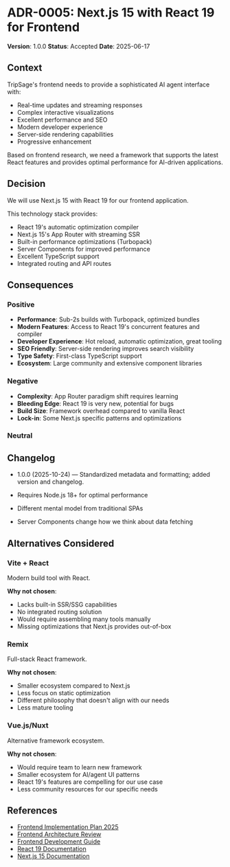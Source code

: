 # ADR-0005: Next.js 15 with React 19 for Frontend

**Version**: 1.0.0
**Status**: Accepted
**Date**: 2025-06-17

## Context

TripSage's frontend needs to provide a sophisticated AI agent interface with:

- Real-time updates and streaming responses
- Complex interactive visualizations
- Excellent performance and SEO
- Modern developer experience
- Server-side rendering capabilities
- Progressive enhancement

Based on frontend research, we need a framework that supports the latest React features and provides optimal performance for AI-driven applications.

## Decision

We will use Next.js 15 with React 19 for our frontend application.

This technology stack provides:

- React 19's automatic optimization compiler
- Next.js 15's App Router with streaming SSR
- Built-in performance optimizations (Turbopack)
- Server Components for improved performance
- Excellent TypeScript support
- Integrated routing and API routes

## Consequences

### Positive

- **Performance**: Sub-2s builds with Turbopack, optimized bundles
- **Modern Features**: Access to React 19's concurrent features and compiler
- **Developer Experience**: Hot reload, automatic optimization, great tooling
- **SEO Friendly**: Server-side rendering improves search visibility
- **Type Safety**: First-class TypeScript support
- **Ecosystem**: Large community and extensive component libraries

### Negative

- **Complexity**: App Router paradigm shift requires learning
- **Bleeding Edge**: React 19 is very new, potential for bugs
- **Build Size**: Framework overhead compared to vanilla React
- **Lock-in**: Some Next.js specific patterns and optimizations

### Neutral

## Changelog

- 1.0.0 (2025-10-24) — Standardized metadata and formatting; added version and changelog.

- Requires Node.js 18+ for optimal performance
- Different mental model from traditional SPAs
- Server Components change how we think about data fetching

## Alternatives Considered

### Vite + React

Modern build tool with React.

**Why not chosen**:

- Lacks built-in SSR/SSG capabilities
- No integrated routing solution
- Would require assembling many tools manually
- Missing optimizations that Next.js provides out-of-box

### Remix

Full-stack React framework.

**Why not chosen**:

- Smaller ecosystem compared to Next.js
- Less focus on static optimization
- Different philosophy that doesn't align with our needs
- Less mature tooling

### Vue.js/Nuxt

Alternative framework ecosystem.

**Why not chosen**:

- Would require team to learn new framework
- Smaller ecosystem for AI/agent UI patterns
- React 19's features are compelling for our use case
- Less community resources for our specific needs

## References

- [Frontend Implementation Plan 2025](../10_RESEARCH/frontend/comprehensive-implementation-plan-2025.md)
- [Frontend Architecture Review](../10_RESEARCH/frontend/frontend-architecture-review-2025.md)
- [Frontend Development Guide](../04_DEVELOPMENT_GUIDE/FRONTEND_DEVELOPMENT.md)
- [React 19 Documentation](https://react.dev/)
- [Next.js 15 Documentation](https://nextjs.org/)
